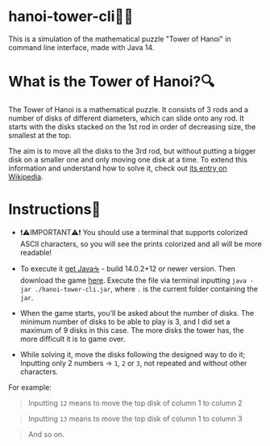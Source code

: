 # hanoi-tower-cli🧮🧠
This is a simulation of the mathematical puzzle "Tower of Hanoi" in command line interface, made with Java 14.

# What is the Tower of Hanoi?🔍
The Tower of Hanoi is a mathematical puzzle. It consists of 3 rods and a number of disks of different diameters, which can slide onto any rod. It starts with the disks stacked on the 1st rod in order of decreasing size, the smallest at the top.

The aim is to move all the disks to the 3rd rod, but without putting a bigger disk on a smaller one and only moving one disk at a time.
To extend this information and understand how to solve it, check out <a href="https://en.wikipedia.org/wiki/Tower_of_Hanoi">its entry on Wikipedia</a>.

# Instructions📄
- ❗⚠️IMPORTANT⚠️❗ You should use a terminal that supports colorized ASCII characters, so you will see the prints colorized and all will be more readable!

- To execute it <a href="https://adoptopenjdk.net/?variant=openjdk16&jvmVariant=hotspot">get Java☕</a> - build 14.0.2+12 or newer version. Then download the game <a href="https://github.com/ericmp33/hanoi-tower-cli/raw/main/out/artifacts/hanoi_tower_cli_jar/hanoi-tower-cli.jar">here</a>. Execute the file via terminal inputting `java -jar ./hanoi-tower-cli.jar`, where `.` is the current folder containing the `jar`.

- When the game starts, you'll be asked about the number of disks. The minimum number of disks to be able to play is 3, and I did set a maximum of 9 disks in this case. The more disks the tower has, the more difficult it is to game over.

- While solving it, move the disks following the designed way to do it; Inputting only 2 numbers -> `1`, `2` or `3`, not repeated and without other characters.

For example:

> Inputting `12` means to move the top disk of column 1 to column 2

> Inputting `13` means to move the top disk of column 1 to column 3

> And so on.
